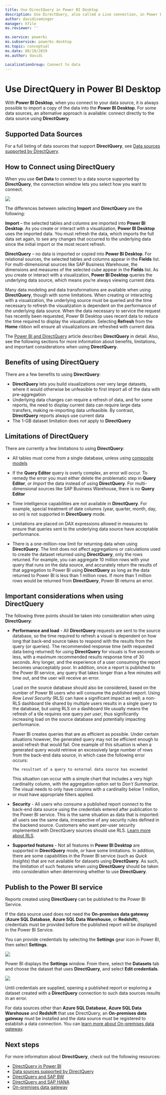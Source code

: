 ```yaml
---
title: Use DirectQuery in Power BI Desktop
description: Use DirectQuery, also called a Live connection, in Power BI Desktop
author: davidiseminger
manager: kfile
ms.reviewer: ''

ms.service: powerbi
ms.subservice: powerbi-desktop
ms.topic: conceptual
ms.date: 08/19/2019
ms.author: davidi

LocalizationGroup: Connect to data
---
```

# Use DirectQuery in Power BI Desktop
With **Power BI Desktop**, when you connect to your data source, it is always possible to import a copy of the data into the **Power BI Desktop**. For some data sources, an alternative approach is available: connect directly to the data source using **DirectQuery**.

## Supported Data Sources
For a full listing of data sources that support **DirectQuery**, see [Data sources supported by DirectQuery](desktop-directquery-data-sources.md).

## How to Connect using DirectQuery
When you use **Get Data** to connect to a data source supported by **DirectQuery**, the connection window lets you select how you want to connect.  

![](media/desktop-use-directquery/directquery_2a.png)

The differences between selecting **Import** and **DirectQuery** are the following:

**Import** – the selected tables and columns are imported into **Power BI Desktop**. As you create or interact with a visualization, **Power BI Desktop** uses the imported data. You must refresh the data, which imports the full data set again, to see any changes that occurred to the underlying data since the initial import or the most recent refresh.

**DirectQuery** – no data is imported or copied into **Power BI Desktop**. For relational sources, the selected tables and columns appear in the **Fields** list. For multi-dimensional sources like SAP Business Warehouse, the dimensions and measures of the selected cube appear in the **Fields** list. As you create or interact with a visualization, **Power BI Desktop** queries the underlying data source, which means you’re always viewing current data.

Many data modeling and data transformations are available when using **DirectQuery**, though with some limitations. When creating or interacting with a visualization, the underlying source must be queried and the time necessary to refresh the visualization is dependent on the performance of the underlying data source. When the data necessary to service the request has recently been requested, Power BI Desktop uses recent data to reduce the time required to display the visualization. Selecting **Refresh** from the **Home** ribbon will ensure all visualizations are refreshed with current data.

The [Power BI and DirectQuery](desktop-directquery-about.md) article describes **DirectQuery** in detail. Also, see the following sections for more information about benefits, limitations, and important considerations when using **DirectQuery**.

## Benefits of using DirectQuery
There are a few benefits to using **DirectQuery**:

* **DirectQuery** lets you build visualizations over very large datasets, where it would otherwise be unfeasible to first import all of the data with pre-aggregation
* Underlying data changes can require a refresh of data, and for some reports, the need to display current data can require large data transfers, making re-importing data unfeasible. By contrast, **DirectQuery** reports always use current data
* The 1-GB dataset limitation does *not* apply to **DirectQuery**

## Limitations of DirectQuery
There are currently a few limitations to using **DirectQuery**:

* All tables must come from a single database, unless using [composite models](desktop-composite-models.md)

* If the **Query Editor** query is overly complex, an error will occur. To remedy the error you must either delete the problematic step in **Query Editor**, or *Import* the data instead of using **DirectQuery**. For multi-dimensional sources like SAP Business Warehouse, there is no **Query Editor**

* Time intelligence capabilities are not available in **DirectQuery**. For example, special treatment of date columns (year, quarter, month, day, so on) is not supported in **DirectQuery** mode.

* Limitations are placed on DAX expressions allowed in measures to ensure that queries sent to the underlying data source have acceptable performance.

* There is a one-million-row limit for returning data when using **DirectQuery**. The limit does not affect aggregations or calculations used to create the dataset returned using **DirectQuery**, only the rows returned. For example, you can aggregate 10 million rows with your query that runs on the data source, and accurately return the results of that aggregation to Power BI using **DirectQuery** as long as the data returned to Power BI is less than 1 million rows. If more than 1 million rows would be returned from **DirectQuery**, Power BI returns an error.

## Important considerations when using DirectQuery
The following three points should be taken into consideration when using **DirectQuery**:

* **Performance and load** - All **DirectQuery** requests are sent to the source database, so the time required to refresh a visual is dependent on how long that back-end source takes to respond with the results from the query (or queries). The recommended response time (with requested data being returned) for using **DirectQuery** for visuals is five seconds or less, with a maximum recommended results response time of 30 seconds. Any longer, and the experience of a user consuming the report becomes unacceptably poor. In addition, once a report is published to the Power BI service, any query that takes longer than a few minutes will time out, and the user will receive an error.
  
  Load on the source database should also be considered, based on the number of Power BI users who will consume the published report. Using *Row Level Security* (RLS) can have a significant impact as well; a non-RLS dashboard tile shared by multiple users results in a single query to the database, but using RLS on a dashboard tile usually means the refresh of a tile requires one query *per user*, thus significantly increasing load on the source database and potentially impacting performance.
  
  Power BI creates queries that are as efficient as possible. Under certain situations however, the generated query may not be efficient enough to avoid refresh that would fail. One example of this situation is when a generated query would retrieve an excessively large number of rows from the back-end data source, in which case the following error occurs:
  
      The resultset of a query to external data source has exceeded
  
  This situation can occur with a simple chart that includes a very high cardinality column, with the aggregation option set to *Don’t Summarize*. The visual needs to only have columns with a cardinality below 1 million, or must have appropriate filters applied.
* **Security** - All users who consume a published report connect to the back-end data source using the credentials entered after publication to the Power BI service. This is the same situation as data that is imported: all users see the same data, irrespective of any security rules defined in the backend source. Customers who want per-user security implemented with DirectQuery sources should use RLS. [Learn more about RLS](service-admin-rls.md).
* **Supported features** - Not all features in **Power BI Desktop** are supported in **DirectQuery** mode, or have some limitations. In addition, there are some capabilities in the Power BI service (such as *Quick Insights*) that are not available for datasets using **DirectQuery**. As such, the limitation of such features when using **DirectQuery** should be taken into consideration when determining whether to use **DirectQuery**.   

## Publish to the Power BI service
Reports created using **DirectQuery** can be published to the Power BI Service.

If the data source used does not need the **On-premises data gateway** (**Azure SQL Database**, **Azure SQL Data Warehouse**, or **Redshift**), credentials must be provided before the published report will be displayed in the Power BI Service.

You can provide credentials by selecting the **Settings** gear icon in Power BI, then select **Settings**.

![](media/desktop-use-directquery/directquery_3.png)

Power BI displays the **Settings** window. From there, select the **Datasets** tab and choose the dataset that uses **DirectQuery**, and select **Edit credentials**.

![](media/desktop-use-directquery/directquery_4.png)

Until credentials are supplied, opening a published report or exploring a dataset created with a **DirectQuery** connection to such data sources results in an error.

For data sources other than **Azure SQL Database**, **Azure SQL Data Warehouse** and **Redshift** that use DirectQuery, an **On-premises data gateway** must be installed and the data source must be registered to establish a data connection. You can [learn more about On-premises data gateway](http://go.microsoft.com/fwlink/p/?LinkID=627094).

## Next steps
For more information about **DirectQuery**, check out the following resources:

* [DirectQuery in Power BI](desktop-directquery-about.md)
* [Data sources supported by DirectQuery](desktop-directquery-data-sources.md)
* [DirectQuery and SAP BW](desktop-directquery-sap-bw.md)
* [DirectQuery and SAP HANA](desktop-directquery-sap-hana.md)
* [On-premises data gateway](service-gateway-onprem.md)

